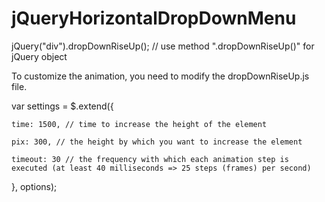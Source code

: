 # jQueryHorizontalDropDownMenu

jQuery("div").dropDownRiseUp(); // use method ".dropDownRiseUp()" for jQuery object

To customize the animation, you need to modify the dropDownRiseUp.js file.

var settings = $.extend({

    time: 1500, // time to increase the height of the element

    pix: 300, // the height by which you want to increase the element

    timeout: 30 // the frequency with which each animation step is executed (at least 40 milliseconds => 25 steps (frames) per second)

}, options);
